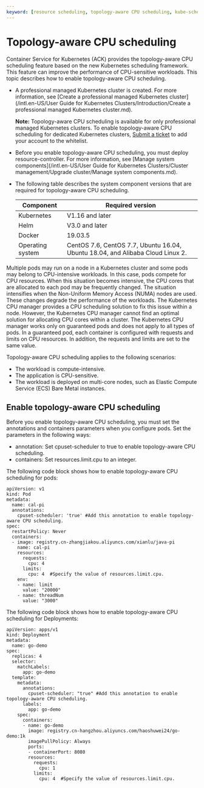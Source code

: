 ```yaml
---
keyword: [resource scheduling, topology-aware CPU scheduling, kube-scheduler, CPU manager]
---
```


# Topology-aware CPU scheduling

Container Service for Kubernetes \(ACK\) provides the topology-aware CPU scheduling feature based on the new Kubernetes scheduling framework. This feature can improve the performance of CPU-sensitive workloads. This topic describes how to enable topology-aware CPU scheduling.

-   A professional managed Kubernetes cluster is created. For more information, see [Create a professional managed Kubernetes cluster](/intl.en-US/User Guide for Kubernetes Clusters/Introduction/Create a professional managed Kubernetes cluster.md).

    **Note:** Topology-aware CPU scheduling is available for only professional managed Kubernetes clusters. To enable topology-aware CPU scheduling for dedicated Kubernetes clusters, [Submit a ticket](https://workorder-intl.console.aliyun.com/console.htm) to add your account to the whitelist.

-   Before you enable topology-aware CPU scheduling, you must deploy resource-controller. For more information, see [Manage system components](/intl.en-US/User Guide for Kubernetes Clusters/Cluster management/Upgrade cluster/Manage system components.md).
-   The following table describes the system component versions that are required for topology-aware CPU scheduling.

    |Component|Required version|
    |---------|----------------|
    |Kubernetes|V1.16 and later|
    |Helm|V3.0 and later|
    |Docker|19.03.5|
    |Operating system|CentOS 7.6, CentOS 7.7, Ubuntu 16.04, Ubuntu 18.04, and Alibaba Cloud Linux 2.|


Multiple pods may run on a node in a Kubernetes cluster and some pods may belong to CPU-intensive workloads. In this case, pods compete for CPU resources. When this situation becomes intensive, the CPU cores that are allocated to each pod may be frequently changed. The situation intensifies when the Non-Uniform Memory Access \(NUMA\) nodes are used. These changes degrade the performance of the workloads. The Kubernetes CPU manager provides a CPU scheduling solution to fix this issue within a node. However, the Kubernetes CPU manager cannot find an optimal solution for allocating CPU cores within a cluster. The Kubernetes CPU manager works only on guaranteed pods and does not apply to all types of pods. In a guaranteed pod, each container is configured with requests and limits on CPU resources. In addition, the requests and limits are set to the same value.

Topology-aware CPU scheduling applies to the following scenarios:

-   The workload is compute-intensive.
-   The application is CPU-sensitive.
-   The workload is deployed on multi-core nodes, such as Elastic Compute Service \(ECS\) Bare Metal instances.

## Enable topology-aware CPU scheduling

Before you enable topology-aware CPU scheduling, you must set the annotations and containers parameters when you configure pods. Set the parameters in the following ways:

-   annotation: Set cpuset-scheduler to true to enable topology-aware CPU scheduling.
-   containers: Set resources.limit.cpu to an integer.

The following code block shows how to enable topology-aware CPU scheduling for pods:

```
apiVersion: v1
kind: Pod
metadata:
  name: cal-pi
  annotations: 
    cpuset-scheduler: 'true' #Add this annotation to enable topology-aware CPU scheduling.
spec:
  restartPolicy: Never
  containers:
  - image: registry.cn-zhangjiakou.aliyuncs.com/xianlu/java-pi
    name: cal-pi
    resources:
      requests:
        cpu: 4
      limits:
        cpu: 4  #Specify the value of resources.limit.cpu.
    env:
    - name: limit
      value: "20000"
    - name: threadNum
      value: "3000"
```

The following code block shows how to enable topology-aware CPU scheduling for Deployments:

```
apiVersion: apps/v1
kind: Deployment
metadata:
  name: go-demo
spec:
  replicas: 4
  selector:
    matchLabels:
      app: go-demo
  template:
    metadata:
      annotations:
        cpuset-scheduler: "true" #Add this annotation to enable topology-aware CPU scheduling.
      labels:
        app: go-demo
    spec:
      containers:
      - name: go-demo
        image: registry.cn-hangzhou.aliyuncs.com/haoshuwei24/go-demo:1k
        imagePullPolicy: Always
        ports:
        - containerPort: 8080
        resources:
          requests:
            cpu: 1
          limits: 
            cpu: 4  #Specify the value of resources.limit.cpu.
```

